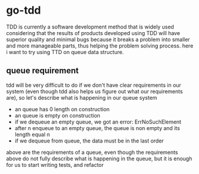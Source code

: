 # go-tdd
TDD is currently a software development method that is widely used considering that the results of products developed using TDD will have superior quality and minimal bugs because it breaks a problem into smaller and more manageable parts, thus helping the problem solving process. here i want to try using TTD on queue data structure.

## queue requirement
tdd will be very difficult to do if we don't have clear requirements in our system (even though tdd also helps us figure out what our requirements are), so let's describe what is happening in our queue system
- an queue has 0 length on construction
- an queue is empty on construction
- if we dequeue an empty queue, we got an error: ErrNoSuchElement
- after n enqueue to an empty queue, the queue is non empty and its length equal n
- if we dequeue from queue, the data must be in the last order

above are the requirements of a queue, even though the requirements above do not fully describe what is happening in the queue, but it is enough for us to start writing tests, and refactor